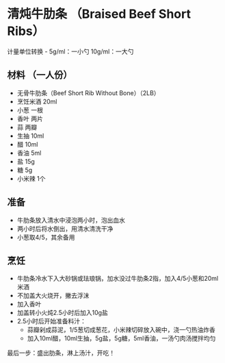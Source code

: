 # 清炖牛肋条 （Braised Beef Short Ribs）

计量单位转换 - 5g/ml：一小勺 10g/ml：一大勺
## 材料 （一人份）
- 无骨牛肋条（Beef Short Rib Without Bone）（2LB）
- 烹饪米酒 20ml
- 小葱 一根
- 香叶 两片
- 蒜 两瓣
- 生抽 10ml
- 醋 10ml
- 香油 5ml
- 盐 15g
- 糖 5g
- 小米辣 1个
  

## 准备
- 牛肋条放入清水中浸泡两小时，泡出血水
- 两小时后将水倒出，用清水清洗干净
- 小葱取4/5，其余备用
## 烹饪
- 牛肋条冷水下入大砂锅或珐琅锅，加水没过牛肋条2指，加入4/5小葱和20ml米酒
- 不加盖大火烧开，撇去浮沫
- 加入香叶
- 加盖转小火炖2.5小时后加入10g盐
- 2.5小时后开始准备料汁：
  * 蒜瓣剁成蒜泥，1/5葱切成葱花，小米辣切碎放入碗中，浇一勺热油炸香
  * 加入10ml醋，10ml生抽，5g盐，5g糖，5ml香油，一汤勺肉汤搅拌均匀

最后一步：盛出肋条，淋上汤汁，开吃！

